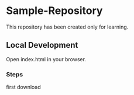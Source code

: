 # Sample-Repository

This repository has been created only for learning.

## Local Development

Open index.html in your browser.

### Steps

first download
